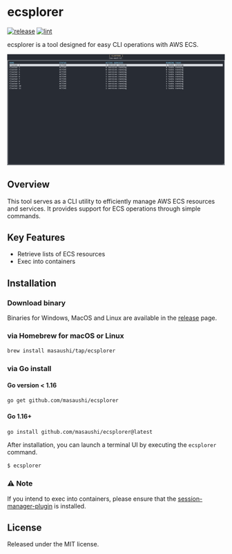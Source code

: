 # ecsplorer
[![release](https://github.com/masaushi/ecsplorer/actions/workflows/release.yml/badge.svg)](https://github.com/masaushi/ecsplorer/actions/workflows/release.yml)
[![lint](https://github.com/masaushi/ecsplorer/actions/workflows/lint.yml/badge.svg)](https://github.com/masaushi/ecsplorer/actions/workflows/lint.yml)

ecsplorer is a tool designed for easy CLI operations with AWS ECS.

<img src="./ecsplorer.gif" alt="ecsplorer">

## Overview
This tool serves as a CLI utility to efficiently manage AWS ECS resources and services. It provides support for ECS operations through simple commands.

## Key Features
- Retrieve lists of ECS resources
- Exec into containers

## Installation
### Download binary
Binaries for Windows, MacOS and Linux are available in the [release](https://github.com/masaushi/ecsplorer/releases) page.

### via Homebrew for macOS or Linux
```sh
brew install masaushi/tap/ecsplorer
```

### via Go install
#### Go version < 1.16
```sh
go get github.com/masaushi/ecsplorer
```

#### Go 1.16+
```sh
go install github.com/masaushi/ecsplorer@latest
```

After installation, you can launch a terminal UI by executing the `ecsplorer` command.
```sh
$ ecsplorer
```

### :warning: Note
If you intend to exec into containers, please ensure that the [session-manager-plugin](https://docs.aws.amazon.com/systems-manager/latest/userguide/session-manager-working-with-install-plugin.html) is installed.

## License
Released under the MIT license.
